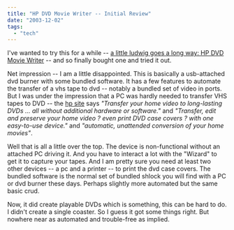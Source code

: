 ```yaml
---
title: "HP DVD Movie Writer -- Initial Review"
date: "2003-12-02"
tags: 
  - "tech"
---
```


I've wanted to try this for a while -- [a little ludwig goes a long way: HP DVD Movie Writer](http://www.theludwigs.com/archives/001046.html "a little ludwig goes a long way: HP DVD Movie Writer again") -- and so finally bought one and tried it out.  
  
Net impression -- I am a little disappointed. This is basically a usb-attached dvd burner with some bundled software. It has a few features to automate the transfer of a vhs tape to dvd -- notably a bundled set of video in ports. But I was under the impression that a PC was hardly needed to transfer VHS tapes to DVD -- the [hp site](http://h30015.www3.hp.com/hp_dec/products/dvd_movie_writer.asp) says _"Transfer your home video to long-lasting DVDs ... all without additional hardware or software."_ and _"Transfer, edit and preserve your home video ? even print DVD case covers ? with one easy-to-use device."_ and _"automatic, unattended conversion of your home movies"_.  
  
Well that is all a little over the top. The device is non-functional without an attached PC driving it. And you have to interact a lot with the "Wizard" to get it to capture your tapes. And I am pretty sure you need at least two other devices -- a pc and a printer -- to print the dvd case covers. The bundled software is the normal set of bundled shlock you will find with a PC or dvd burner these days. Perhaps slightly more automated but the same basic crud.  
  
Now, it did create playable DVDs which is something, this can be hard to do. I didn't create a single coaster. So I guess it got some things right. But nowhere near as automated and trouble-free as implied.
